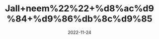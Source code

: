 ---
title: 'Jall+neem%22%22+%d8%ac%d9%84+%d9%86%db%8c%d9%85'
date: '2022-11-24' 
metatag: '' 
inventory: '0' 
draft: false 
# meta description 
shortDescripton: ''
description: 'Herbs+%d8%ac%da%91%db%8c+%d8%a8%d9%88%d9%b9%db%8c'
longdescription: ''
tags: ''
brand: ''
subCategory: ''
unit: '10 gm-Pk'
sellCount: '0'
featured: False
# product Price
price: '30.0'
# Product Short Description
shortDescription: ''
productID: '27926941-3E49-ED11-996A-005056B3A416'
type: 'products'
category: 'Herbs+%d8%ac%da%91%db%8c+%d8%a8%d9%88%d9%b9%db%8c' 
thumnailproduct: 'https://eraconnect.blob.core.windows.net/product-images/aminsaddiquidawakhana/4a4bee38-fb08-47a5-ac0b-b640faa0b838.webp' 
images:
  - image: 'https://eraconnect.blob.core.windows.net/product-images/aminsaddiquidawakhana/4a4bee38-fb08-47a5-ac0b-b640faa0b838.webp'  
Variants:
---